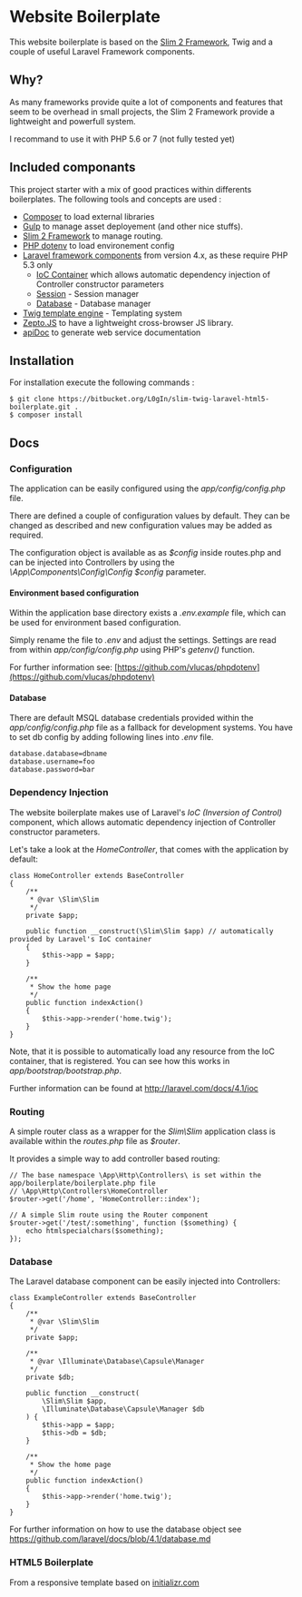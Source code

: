 # Website Boilerplate

This website boilerplate is based on the [Slim 2 Framework](http://www.slimframework.com/), Twig and a couple of useful Laravel Framework components.

## Why?

As many frameworks provide quite a lot of components and features that seem to be overhead in small projects, the Slim 2 Framework provide a lightweight and powerfull system.

I recommand to use it with PHP 5.6 or 7 (not fully tested yet)

## Included componants

This project starter with a mix of good practices within differents boilerplates.
The following tools and concepts are used :

 * [Composer](https://getcomposer.org/) to load external libraries
 * [Gulp](http://gulpjs.com/) to manage asset deployement (and other nice stuffs).
 * [Slim 2 Framework](http://www.slimframework.com/) to manage routing.
 * [PHP dotenv](https://github.com/vlucas/phpdotenv) to load environement config
 * [Laravel framework components](http://www.laravel.com/docs) from version 4.x, as these require PHP 5.3 only
     * [IoC Container](https://github.com/illuminate/container) which allows automatic dependency injection of Controller constructor parameters
     * [Session](https://github.com/illuminate/session) - Session manager
     * [Database](https://github.com/illuminate/database) - Database manager
 * [Twig template engine](http://twig.sensiolabs.org/) - Templating system
 * [Zepto.JS](http://zeptojs.com/) to have a lightweight cross-browser JS library.
 * [apiDoc](https://github.com/apidoc/apidoc) to generate web service documentation

## Installation

For installation execute the following commands :

    $ git clone https://bitbucket.org/L0gIn/slim-twig-laravel-html5-boilerplate.git .
    $ composer install

## Docs

### Configuration

The application can be easily configured using the *app/config/config.php* file.

There are defined a couple of configuration values by default. They can be changed as described and new configuration values may be added as required.

The configuration object is available as as *$config* inside routes.php and can be injected into Controllers by using the *\App\Components\Config\Config $config* parameter.

#### Environment based configuration

Within the application base directory exists a *.env.example* file, which can be used for environment based configuration.

Simply rename the file to *.env* and adjust the settings. Settings are read from within *app/config/config.php* using PHP's *getenv()* function.

For further information see: [https://github.com/vlucas/phpdotenv](https://github.com/vlucas/phpdotenv)

#### Database

There are default MSQL database credentials provided within the *app/config/config.php* file as a fallback for development systems.
You have to set db config by adding following lines into *.env* file.

    database.database=dbname
    database.username=foo
    database.password=bar

### Dependency Injection

The website boilerplate makes use of Laravel's *IoC (Inversion of Control)* component, which allows automatic dependency injection of Controller constructor parameters.

Let's take a look at the *HomeController*, that comes with the application by default:

    class HomeController extends BaseController
    {
        /**
         * @var \Slim\Slim
         */
        private $app;
    
        public function __construct(\Slim\Slim $app) // automatically provided by Laravel's IoC container
        {
            $this->app = $app;
        }
    
        /**
         * Show the home page
         */
        public function indexAction()
        {
            $this->app->render('home.twig');
        }
    }

Note, that it is possible to automatically load any resource from the IoC container, that is registered. You can see how this works in *app/bootstrap/bootstrap.php*.

Further information can be found at http://laravel.com/docs/4.1/ioc

### Routing

A simple router class as a wrapper for the *Slim\Slim* application class is available within the *routes.php* file as *$router*.

It provides a simple way to add controller based routing:


    // The base namespace \App\Http\Controllers\ is set within the app/boilerplate/boilerplate.php file
    // \App\Http\Controllers\HomeController
    $router->get('/home', 'HomeController::index');
    
    // A simple Slim route using the Router component
    $router->get('/test/:something', function ($something) {
        echo htmlspecialchars($something);
    });

### Database

The Laravel database component can be easily injected into Controllers:

    class ExampleController extends BaseController
    {
        /**
         * @var \Slim\Slim
         */
        private $app;
    
        /**
         * @var \Illuminate\Database\Capsule\Manager
         */
        private $db;
    
        public function __construct(
            \Slim\Slim $app,
            \Illuminate\Database\Capsule\Manager $db
        ) {
            $this->app = $app;
            $this->db = $db;
        }
    
        /**
         * Show the home page
         */
        public function indexAction()
        {
            $this->app->render('home.twig');
        }
    }

For further information on how to use the database object see https://github.com/laravel/docs/blob/4.1/database.md

### HTML5 Boilerplate
From a responsive template based on [initializr.com](http://www.initializr.com/)
